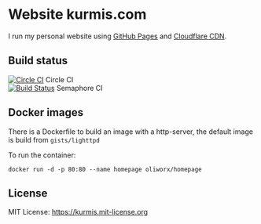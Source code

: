 Website kurmis.com
==================

I run my personal website using [GitHub Pages][ghp] and [Cloudflare CDN][cf].

[ghp]: https://pages.github.com/
[cf]: https://www.cloudflare.com/

Build status
------------

[![Circle CI](https://circleci.com/gh/oliworx/oliworx.github.com.svg?style=svg)](https://circleci.com/gh/oliworx/oliworx.github.com) Circle CI  
[![Build Status](https://semaphoreci.com/api/v1/oliworx/oliworx-github-com/branches/master/badge.svg)](https://semaphoreci.com/oliworx/oliworx-github-com)  Semaphore CI

Docker images
-------------

There is a Dockerfile to build an image with a http-server, the default image is build from ```gists/lighttpd```

To run the container: 
```
docker run -d -p 80:80 --name homepage oliworx/homepage
```

License
-------

MIT License: https://kurmis.mit-license.org
